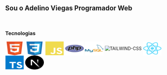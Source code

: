 <h2>Sou o Adelino Viegas Programador Web</h2>

<div style="display: inline_block"><br>
  <h3>Tecnologias</h3>
  
  <img align="center" alt="HTML" height="45" width="60" src="https://raw.githubusercontent.com/devicons/devicon/master/icons/html5/html5-original.svg">
  <img align="center" alt="CSS" height="45" width="60" src="https://raw.githubusercontent.com/devicons/devicon/master/icons/css3/css3-original.svg">
  <img align="center" alt="JS" height="45" width="60" src="https://raw.githubusercontent.com/devicons/devicon/master/icons/javascript/javascript-plain.svg">
  <img align="center" alt="PHP" height="45" width="60" src="https://raw.githubusercontent.com/devicons/devicon/master/icons/php/php-original.svg">
  <img align="center" alt="MYSQL" height="45" width="60" src="https://github.com/devicons/devicon/blob/master/icons/mysql/mysql-original-wordmark.svg">
  <img align="center" alt="TAILWIND-CSS" height="45" width="60" src="https://upload.wikimedia.org/wikipedia/commons/d/d5/Tailwind_CSS_Logo.svg"/>
  <img align="center" alt="REACT" height="45" width="60" src="https://raw.githubusercontent.com/devicons/devicon/master/icons/react/react-original.svg">
  <img align="center" alt="TYPESCRIPT" height="45" width="60" src="https://raw.githubusercontent.com/devicons/devicon/master/icons/typescript/typescript-original.svg">
  <img align="center" alt="NEXT" height="45" width="60" src="https://github.com/devicons/devicon/blob/master/icons/nextjs/nextjs-original.svg">

 
</div>
  

 

